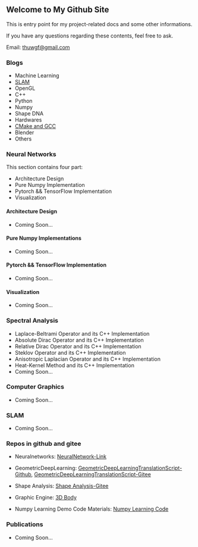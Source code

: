 ## Welcome to My Github Site

This is entry point for my project-related docs and some other informations.

If you have any questions regarding these contents,  feel free to ask.

Email: thuwgf@gmail.com

### Blogs

* Machine Learning
* [SLAM](./Blogs/cam_calibration/opencv.md)
* OpenGL
* C++
* Python
* Numpy
* Shape DNA
* Hardwares
* [CMake and GCC](./Blogs/CMakeAndGCC/general.html)
* Blender
* Others

### Neural Networks

This section contains four part:

* Architecture Design
* Pure Numpy Implementation
* Pytorch && TensorFlow Implementation
* Visualization

#### Architecture Design

* Coming Soon...

#### Pure Numpy Implementations

* Coming Soon...

#### Pytorch && TensorFlow Implementation

* Coming Soon...

#### Visualization

* Coming Soon...

### Spectral Analysis

* Laplace-Beltrami Operator and its C++ Implementation
* Absolute Dirac Operator and its C++ Implementation
* Relative Dirac Operator and its C++ Implementation
* Steklov Operator and its C++ Implementation
* Anisotropic Laplacian Operator and its C++ Implementation
* Heat-Kernel Method and its C++ Implementation
* Coming Soon...

### Computer Graphics

* Coming Soon...

### SLAM

* Coming Soon...

### Repos in github and gitee

* Neuralnetworks: [NeuralNetwork-Link](https://github.com/GuangfuWang/NeuralNetworks)

* GeometricDeepLearning: [GeometricDeepLearningTranslationScript-Github](https://github.com/GuangfuWang/geometric-deep-learning-chinese-translation-scripts), [GeometricDeepLearningTranslationScript-Gitee](https://gitee.com/guangfuthu/geometric-deep-learning-translated-scripts)
* Shape Analysis: [Shape Analysis-Gitee](https://gitee.com/guangfuthu/shapeanalysis)
* Graphic Engine: [3D Body](https://gitee.com/guangfuthu/threedbody)
* Numpy Learning Demo Code Materials: [Numpy Learning Code](https://github.com/GuangfuWang/NumPyLearn) 

### Publications

* Coming Soon...
